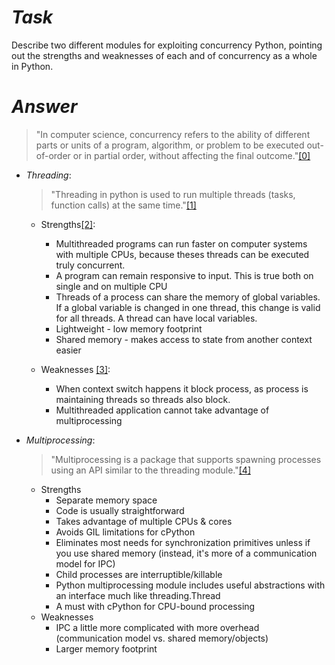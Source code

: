 *Task*
======

Describe two different modules for exploiting concurrency Python, pointing out the strengths and weaknesses of each and of concurrency as a whole in Python.

*Answer*
======
> "In computer science, concurrency refers to the ability of different parts or units of a program, algorithm, or problem to be executed out-of-order or in partial order, without affecting the final outcome."[[0]](https://en.wikipedia.org/wiki/Concurrency_(computer_science))

* *Threading*:

    >"Threading in python is used to run multiple threads (tasks, function calls) at the same time."[[1]](https://en.wikibooks.org/wiki/Python_Programming/Threading)
  * Strengths[[2]](https://www.python-course.eu/threads.php):
    * Multithreaded programs can run faster on computer systems with multiple CPUs, because theses threads can be executed truly concurrent.
    * A program can remain responsive to input. This is true both on single and on multiple CPU
    * Threads of a process can share the memory of global variables. If a global variable is changed in one thread, this change is valid for all threads. A thread can have local variables.
    * Lightweight - low memory footprint
    * Shared memory - makes access to state from another context easier

  * Weaknesses [[3]](http://anuragjain67.github.io/writing/2016/01/15/problem-with-multithreading-in-python):
    * When context switch happens it block process, as process is maintaining threads so threads also block.
    * Multithreaded application cannot take advantage of multiprocessing
* *Multiprocessing*: 

    >"Multiprocessing is a package that supports spawning processes using an API similar to the threading module."[[4]](https://docs.python.org/3.4/library/multiprocessing.html?highlight=process)
  * Strengths
    * Separate memory space
    * Code is usually straightforward
    * Takes advantage of multiple CPUs & cores
    * Avoids GIL limitations for cPython
    * Eliminates most needs for synchronization primitives unless if you use shared memory (instead, it's more of a communication model for IPC)
    * Child processes are interruptible/killable
    * Python multiprocessing module includes useful abstractions with an interface much like threading.Thread
    * A must with cPython for CPU-bound processing
  * Weaknesses
    * IPC a little more complicated with more overhead (communication model vs. shared memory/objects)
    * Larger memory footprint